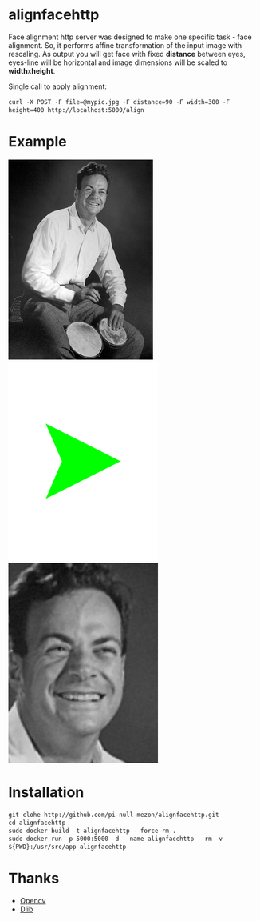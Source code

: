 alignfacehttp
===

Face alignment http server was designed to make one specific task - face alignment. So, it performs affine transformation of the input image with rescaling.
As output you will get face with fixed **distance** between eyes, eyes-line will be horizontal and image dimensions will be scaled to **width**x**height**.

Single call to apply alignment: 

```
curl -X POST -F file=@mypic.jpg -F distance=90 -F width=300 -F height=400 http://localhost:5000/align 
```

# Example

<img src="/pictures/feynman.jpg" height="400"> <img src="/pictures/arrow.png" height="400"> <img src="/pictures/aligned.jpeg" height="400">

# Installation

```
git clohe http://github.com/pi-null-mezon/alignfacehttp.git
cd alignfacehttp
sudo docker build -t alignfacehttp --force-rm .
sudo docker run -p 5000:5000 -d --name alignfacehttp --rm -v ${PWD}:/usr/src/app alignfacehttp
```

# Thanks

* [Opencv](https://opencv.org/)
* [Dlib](http://dlib.net/)






